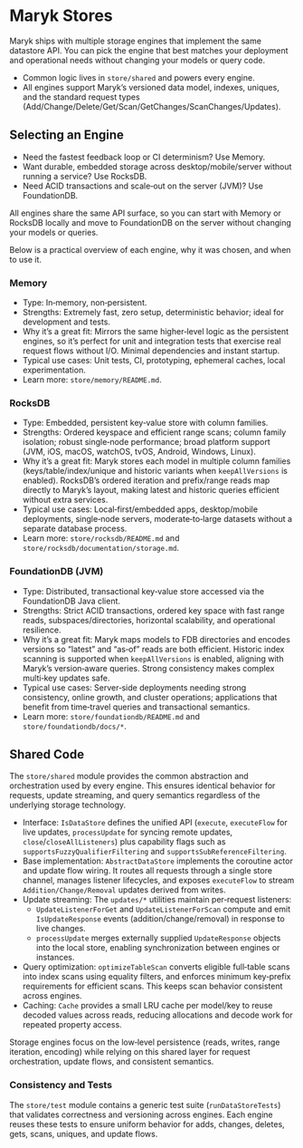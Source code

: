 # Maryk Stores

Maryk ships with multiple storage engines that implement the same datastore API. You can pick the engine that best matches your deployment and operational needs without changing your models or query code.

- Common logic lives in `store/shared` and powers every engine.
- All engines support Maryk’s versioned data model, indexes, uniques, and the standard request types (Add/Change/Delete/Get/Scan/GetChanges/ScanChanges/Updates).

## Selecting an Engine

- Need the fastest feedback loop or CI determinism? Use Memory.
- Want durable, embedded storage across desktop/mobile/server without running a service? Use RocksDB.
- Need ACID transactions and scale‑out on the server (JVM)? Use FoundationDB.

All engines share the same API surface, so you can start with Memory or RocksDB locally and move to FoundationDB on the server without changing your models or queries.

Below is a practical overview of each engine, why it was chosen, and when to use it.

### Memory

- Type: In‑memory, non‑persistent.
- Strengths: Extremely fast, zero setup, deterministic behavior; ideal for development and tests.
- Why it’s a great fit: Mirrors the same higher‑level logic as the persistent engines, so it’s perfect for unit and integration tests that exercise real request flows without I/O. Minimal dependencies and instant startup.
- Typical use cases: Unit tests, CI, prototyping, ephemeral caches, local experimentation.
- Learn more: `store/memory/README.md`.

### RocksDB

- Type: Embedded, persistent key‑value store with column families.
- Strengths: Ordered keyspace and efficient range scans; column family isolation; robust single‑node performance; broad platform support (JVM, iOS, macOS, watchOS, tvOS, Android, Windows, Linux).
- Why it’s a great fit: Maryk stores each model in multiple column families (keys/table/index/unique and historic variants when `keepAllVersions` is enabled). RocksDB’s ordered iteration and prefix/range reads map directly to Maryk’s layout, making latest and historic queries efficient without extra services.
- Typical use cases: Local‑first/embedded apps, desktop/mobile deployments, single‑node servers, moderate‑to‑large datasets without a separate database process.
- Learn more: `store/rocksdb/README.md` and `store/rocksdb/documentation/storage.md`.

### FoundationDB (JVM)

- Type: Distributed, transactional key‑value store accessed via the FoundationDB Java client.
- Strengths: Strict ACID transactions, ordered key space with fast range reads, subspaces/directories, horizontal scalability, and operational resilience.
- Why it’s a great fit: Maryk maps models to FDB directories and encodes versions so “latest” and “as‑of” reads are both efficient. Historic index scanning is supported when `keepAllVersions` is enabled, aligning with Maryk’s version‑aware queries. Strong consistency makes complex multi‑key updates safe.
- Typical use cases: Server‑side deployments needing strong consistency, online growth, and cluster operations; applications that benefit from time‑travel queries and transactional semantics.
- Learn more: `store/foundationdb/README.md` and `store/foundationdb/docs/*`.

## Shared Code

The `store/shared` module provides the common abstraction and orchestration used by every engine. This ensures identical behavior for requests, update streaming, and query semantics regardless of the underlying storage technology.

- Interface: `IsDataStore` defines the unified API (`execute`, `executeFlow` for live updates, `processUpdate` for syncing remote updates, `close`/`closeAllListeners`) plus capability flags such as `supportsFuzzyQualifierFiltering` and `supportsSubReferenceFiltering`.
- Base implementation: `AbstractDataStore` implements the coroutine actor and update flow wiring. It routes all requests through a single store channel, manages listener lifecycles, and exposes `executeFlow` to stream `Addition/Change/Removal` updates derived from writes.
- Update streaming: The `updates/*` utilities maintain per‑request listeners:
    - `UpdateListenerForGet` and `UpdateListenerForScan` compute and emit `IsUpdateResponse` events (addition/change/removal) in response to live changes.
    - `processUpdate` merges externally supplied `UpdateResponse` objects into the local store, enabling synchronization between engines or instances.
- Query optimization: `optimizeTableScan` converts eligible full‑table scans into index scans using equality filters, and enforces minimum key‑prefix requirements for efficient scans. This keeps scan behavior consistent across engines.
- Caching: `Cache` provides a small LRU cache per model/key to reuse decoded values across reads, reducing allocations and decode work for repeated property access.

Storage engines focus on the low‑level persistence (reads, writes, range iteration, encoding) while relying on this shared layer for request orchestration, update flows, and consistent semantics.

### Consistency and Tests

The `store/test` module contains a generic test suite (`runDataStoreTests`) that validates correctness and versioning across engines. Each engine reuses these tests to ensure uniform behavior for adds, changes, deletes, gets, scans, uniques, and update flows.
